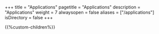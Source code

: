 +++
title = "Applications"
pagetitle = "Applications"
description = "Applications"
weight = 7
alwaysopen = false
aliases = ["/applications"]
isDirectory = false
+++

{{%custom-children%}}
